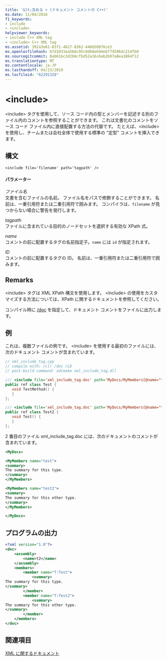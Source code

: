 ```yaml
---
title: '&lt;含める > (ドキュメント コメントの C++)'
ms.date: 11/04/2016
f1_keywords:
- include
- <include>
helpviewer_keywords:
- include C++ XML tag
- <include> C++ XML tag
ms.assetid: 392a3e61-0371-4617-8362-446650876ce3
ms.openlocfilehash: b7d1033aa5b6c95c0db8eb9debf74596dc214fb0
ms.sourcegitcommit: 0ab61bc3d2b6cfbd52a16c6ab2b97a8ea1864f12
ms.translationtype: MT
ms.contentlocale: ja-JP
ms.lasthandoff: 04/23/2019
ms.locfileid: "62291328"
---
```

# <a name="ltincludegt"></a>&lt;include&gt;

\<include> タグを使用して、ソース コード内の型とメンバーを記述する別のファイル内のコメントを参照することができます。 これは文書化のコメントをソース コード ファイル内に直接配置する方法の代替です。  たとえば、\<include> を使用し、チームまたは会社全体で使用する標準の "定型" コメントを挿入できます。

## <a name="syntax"></a>構文

```
<include file='filename' path='tagpath' />
```

#### <a name="parameters"></a>パラメーター

*ファイル名*<br/>
文書を含むファイルの名前。 ファイル名をパスで修飾することができます。  名前は、一重引用符または二重引用符で囲みます。  コンパイラは、`filename` が見つからない場合に警告を発行します。

*tagpath*<br/>
ファイルに含まれている目的のノードセットを選択する有効な XPath 式。

*name*<br/>
コメントの前に配置するタグの名前指定子。`name` には `id` が指定されます。

*ID*<br/>
コメントの前に配置するタグの ID。  名前は、一重引用符または二重引用符で囲みます。

## <a name="remarks"></a>Remarks

\<include> タグは XML XPath 構文を使用します。 \<include> の使用をカスタマイズする方法については、XPath に関するドキュメントを参照してください。

コンパイル時に [/doc](doc-process-documentation-comments-c-cpp.md) を指定して、ドキュメント コメントをファイルに出力します。

## <a name="example"></a>例

これは、複数ファイルの例です。 \<include> を使用する最初のファイルには、次のドキュメント コメントが含まれています。

```cpp
// xml_include_tag.cpp
// compile with: /clr /doc /LD
// post-build command: xdcmake xml_include_tag.dll

/// <include file='xml_include_tag.doc' path='MyDocs/MyMembers[@name="test"]/*' />
public ref class Test {
   void TestMethod() {
   }
};

/// <include file='xml_include_tag.doc' path='MyDocs/MyMembers[@name="test2"]/*' />
public ref class Test2 {
   void Test() {
   }
};
```

2 番目のファイル xml_include_tag.doc には、次のドキュメントのコメントが含まれています。

```xml
<MyDocs>

<MyMembers name="test">
<summary>
The summary for this type.
</summary>
</MyMembers>

<MyMembers name="test2">
<summary>
The summary for this other type.
</summary>
</MyMembers>

</MyDocs>
```

## <a name="program-output"></a>プログラムの出力

```xml
<?xml version="1.0"?>
<doc>
    <assembly>
        <name>t2</name>
    </assembly>
    <members>
        <member name="T:Test">
            <summary>
The summary for this type.
</summary>
        </member>
        <member name="T:Test2">
            <summary>
The summary for this other type.
</summary>
        </member>
    </members>
</doc>
```

## <a name="see-also"></a>関連項目

[XML に関するドキュメント](xml-documentation-visual-cpp.md)
